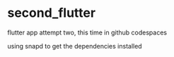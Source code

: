 # second_flutter
flutter app attempt two, this time in github codespaces

using snapd to get the dependencies installed
